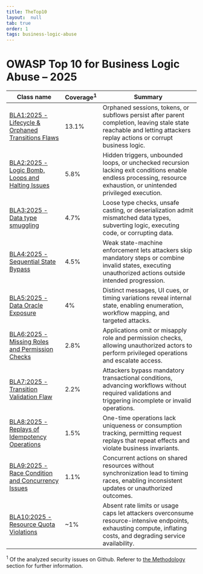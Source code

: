 ```yaml
---
title: TheTop10
layout:  null
tab: true
order: 1
tags: business-logic-abuse
---
```


# OWASP Top 10 for Business Logic Abuse – 2025

| Class name                                                 | Coverage<sup>1</sup> | Summary                                                                                                                                                               |
|------------------------------------------------------------|----------------------|-----------------------------------------------------------------------------------------------------------------------------------------------------------------------|
| [BLA1:2025 - Lifecycle & Orphaned Transitions Flaws][bla1] | 13.1%                | Orphaned sessions, tokens, or subflows persist after parent completion, leaving stale state reachable and letting attackers replay actions or corrupt business logic. |
| [BLA2:2025 - Logic Bomb, Loops and Halting Issues][bla2]   | 5.8%                 | Hidden triggers, unbounded loops, or unchecked recursion lacking exit conditions enable endless processing, resource exhaustion, or unintended privileged execution.  |
| [BLA3:2025 - Data type smuggling][bla3]                    | 4.7%                 | Loose type checks, unsafe casting, or deserialization admit mismatched data types, subverting logic, executing code, or corrupting data.                              |
| [BLA4:2025 - Sequential State Bypass][bla4]                | 4.5%                 | Weak state-machine enforcement lets attackers skip mandatory steps or combine invalid states, executing unauthorized actions outside intended progression.            |
| [BLA5:2025 - Data Oracle Exposure][bla5]                   | 4%                   | Distinct messages, UI cues, or timing variations reveal internal state, enabling enumeration, workflow mapping, and targeted attacks.                                 |
| [BLA6:2025 - Missing Roles and Permission Checks][bla6]    | 2.8%                 | Applications omit or misapply role and permission checks, allowing unauthorized actors to perform privileged operations and escalate access.                          |
| [BLA7:2025 - Transition Validation Flaw][bla7]             | 2.2%                 | Attackers bypass mandatory transactional conditions, advancing workflows without required validations and triggering incomplete or invalid operations.                |
| [BLA8:2025 - Replays of Idempotency Operations][bla8]      | 1.5%                 | One-time operations lack uniqueness or consumption tracking, permitting request replays that repeat effects and violate business invariants.                          |
| [BLA9:2025 - Race Condition and Concurrency Issues][bla9]  | 1.1%                 | Concurrent actions on shared resources without synchronization lead to timing races, enabling inconsistent updates or unauthorized outcomes.                          |
| [BLA10:2025 - Resource Quota Violations][bla10]            | ~1%                  | Absent rate limits or usage caps let attackers overconsume resource-intensive endpoints, exhausting compute, inflating costs, and degrading service availability.     |

<sup>1</sup> Of the analyzed security issues on Github. Referer to [the Methodology][methodology] section for further information. 

[bla1]: lifecycle-orphaned-transitions-flaws.md
[bla2]: logic-bomb-loops-halting-issues.md
[bla3]: data-type-smuggling.md
[bla4]: sequential-state-bypass.md
[bla5]: data-oracle-exposure.md
[bla6]: missing-roles-and-permission-checks.md
[bla7]: transition-validation-flaw.md
[bla8]: replays-of-idempotency-operations.md
[bla9]: race-condition-and-concurrency-issues.md
[bla10]: resource-quota-violations.md
[methodology]: ../methodology/methodology.md